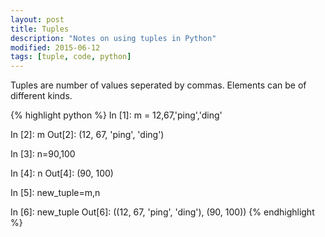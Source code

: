```yaml
---
layout: post
title: Tuples 
description: "Notes on using tuples in Python"
modified: 2015-06-12
tags: [tuple, code, python]
---
```


Tuples are number of values seperated by commas. Elements can be of different kinds.

{% highlight python %}
In [1]: m = 12,67,'ping','ding'

In [2]: m
Out[2]: (12, 67, 'ping', 'ding')

In [3]: n=90,100

In [4]: n
Out[4]: (90, 100)

In [5]: new_tuple=m,n

In [6]: new_tuple
Out[6]: ((12, 67, 'ping', 'ding'), (90, 100))
{% endhighlight %}



